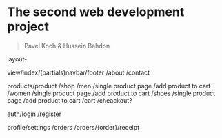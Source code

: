 # The second web development project
> Pavel Koch & Hussein Bahdon


layout-

view/index/(partials)navbar/footer
    /about
    /contact


products/product
        /shop
          /men
            /single product page
              /add product to cart
          /women
            /single product page
              /add product to cart
          /shoes
            /single product page
              /add product to cart
        /cart
          /cheackout?



auth/login
    /register

profile/settings
       /orders
       /orders/{order}/receipt
